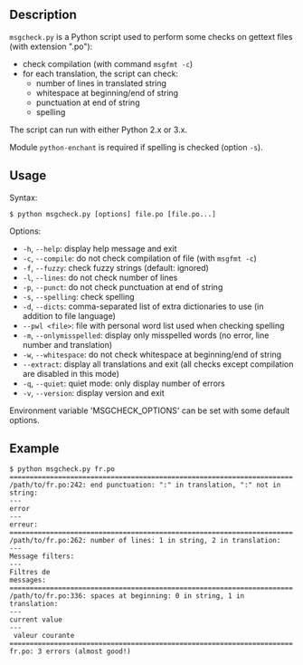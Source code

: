 ## Description

`msgcheck.py` is a Python script used to perform some checks on gettext files
(with extension ".po"):

* check compilation (with command `msgfmt -c`)
* for each translation, the script can check:
  * number of lines in translated string
  * whitespace at beginning/end of string
  * punctuation at end of string
  * spelling

The script can run with either Python 2.x or 3.x.

Module `python-enchant` is required if spelling is checked (option `-s`).

## Usage

Syntax:

    $ python msgcheck.py [options] file.po [file.po...]

Options:

* `-h`, `--help`: display help message and exit
* `-c`, `--compile`: do not check compilation of file (with `msgfmt -c`)
* `-f`, `--fuzzy`: check fuzzy strings (default: ignored)
* `-l`, `--lines`: do not check number of lines
* `-p`, `--punct`: do not check punctuation at end of string
* `-s`, `--spelling`: check spelling
* `-d`, `--dicts`: comma-separated list of extra dictionaries to use
  (in addition to file language)
* `--pwl <file>`: file with personal word list used when checking spelling
* `-m`, `--onlymisspelled`: display only misspelled words (no error, line number
  and translation)
* `-w`, `--whitespace`: do not check whitespace at beginning/end of string
* `--extract`: display all translations and exit (all checks except compilation
  are disabled in this mode)
* `-q`, `--quiet`: quiet mode: only display number of errors
* `-v`, `--version`: display version and exit

Environment variable 'MSGCHECK_OPTIONS' can be set with some default options.

## Example

    $ python msgcheck.py fr.po
    ======================================================================
    /path/to/fr.po:242: end punctuation: ":" in translation, ":" not in string:
    ---
    error
    ---
    erreur:
    ======================================================================
    /path/to/fr.po:262: number of lines: 1 in string, 2 in translation:
    ---
    Message filters:
    ---
    Filtres de
    messages:
    ======================================================================
    /path/to/fr.po:336: spaces at beginning: 0 in string, 1 in translation:
    ---
    current value
    ---
     valeur courante
    ======================================================================
    fr.po: 3 errors (almost good!)
